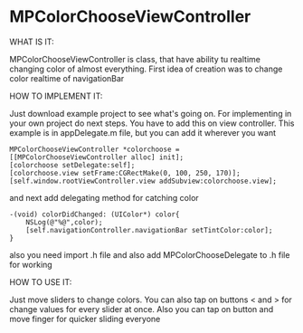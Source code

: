 MPColorChooseViewController
===========================

WHAT IS IT:

MPColorChooseViewController is class, that have ability tu realtime changing color of almost everything. First idea of creation was to change color realtime of navigationBar



HOW TO IMPLEMENT IT:

Just download example project to see what's going on.
For implementing in your own project do next steps.
You have to add this on view controller. This example is in appDelegate.m file, but you can add it wherever you want

``` 
MPColorChooseViewController *colorchoose = [[MPColorChooseViewController alloc] init];
[colorchoose setDelegate:self];
[colorchoose.view setFrame:CGRectMake(0, 100, 250, 170)];
[self.window.rootViewController.view addSubview:colorchoose.view];
```
and next add delegating method for catching color 

```
-(void) colorDidChanged: (UIColor*) color{
    NSLog(@"%@",color);
    [self.navigationController.navigationBar setTintColor:color];
}
```
also you need import .h file and also add MPColorChooseDelegate to .h file for working



HOW TO USE IT:

Just move sliders to change colors.
You can also tap on buttons < and > for change values for every slider at once. 
Also you can tap on button and move finger for quicker sliding everyone


